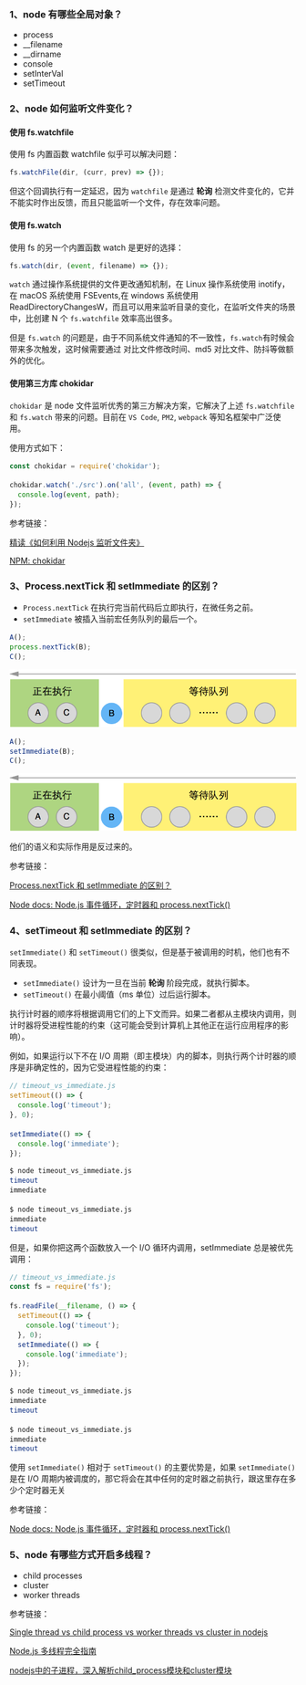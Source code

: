 ### 1、node 有哪些全局对象？

- process
- __filename
- __dirname
- console
- setInterVal
- setTimeout

### 2、node 如何监听文件变化？

#### 使用 fs.watchfile

使用 fs 内置函数 watchfile 似乎可以解决问题：

```js
fs.watchFile(dir, (curr, prev) => {});
```

但这个回调执行有一定延迟，因为 `watchfile` 是通过 **轮询** 检测文件变化的，它并不能实时作出反馈，而且只能监听一个文件，存在效率问题。

#### 使用 fs.watch

使用 fs 的另一个内置函数 watch 是更好的选择：

```js
fs.watch(dir, (event, filename) => {});
```

`watch` 通过操作系统提供的文件更改通知机制，在 Linux 操作系统使用 inotify，在 macOS 系统使用 FSEvents,在 windows 系统使用 ReadDirectoryChangesW，而且可以用来监听目录的变化，在监听文件夹的场景中，比创建 N 个 `fs.watchfile` 效率高出很多。

但是 `fs.watch` 的问题是，由于不同系统文件通知的不一致性，`fs.watch`有时候会带来多次触发，这时候需要通过 对比文件修改时间、md5 对比文件、防抖等做额外的优化。

#### 使用第三方库 chokidar

`chokidar` 是 node 文件监听优秀的第三方解决方案，它解决了上述 `fs.watchfile` 和 `fs.watch` 带来的问题。目前在 `VS Code`, `PM2`, `webpack` 等知名框架中广泛使用。

使用方式如下：

```js
const chokidar = require('chokidar');

chokidar.watch('./src').on('all', (event, path) => {
  console.log(event, path);
});
```

参考链接：

[精读《如何利用 Nodejs 监听文件夹》](https://segmentfault.com/a/1190000015159683)

[NPM: chokidar](https://www.npmjs.com/package/chokidar)

### 3、Process.nextTick 和 setImmediate 的区别？

- `Process.nextTick` 在执行完当前代码后立即执行，在微任务之前。
- `setImmediate` 被插入当前宏任务队列的最后一个。

```js
A();
process.nextTick(B);
C();
```

![](./images/01.png)

```js
A();
setImmediate(B);
C();
```

![](./images/01.png)

他们的语义和实际作用是反过来的。

参考链接：

[Process.nextTick 和 setImmediate 的区别？](https://www.zhihu.com/question/23028843)

[Node docs: Node.js 事件循环，定时器和 process.nextTick()](https://nodejs.org/zh-cn/docs/guides/event-loop-timers-and-nexttick/#process-nexttick-setimmediate)

### 4、setTimeout 和 setImmediate 的区别？

`setImmediate()` 和 `setTimeout()` 很类似，但是基于被调用的时机，他们也有不同表现。

- `setImmediate()` 设计为一旦在当前 **轮询** 阶段完成，就执行脚本。
- `setTimeout()` 在最小阈值（ms 单位）过后运行脚本。

执行计时器的顺序将根据调用它们的上下文而异。如果二者都从主模块内调用，则计时器将受进程性能的约束（这可能会受到计算机上其他正在运行应用程序的影响）。

例如，如果运行以下不在 I/O 周期（即主模块）内的脚本，则执行两个计时器的顺序是非确定性的，因为它受进程性能的约束：

```js
// timeout_vs_immediate.js
setTimeout(() => {
  console.log('timeout');
}, 0);

setImmediate(() => {
  console.log('immediate');
});
```

```bash
$ node timeout_vs_immediate.js
timeout
immediate

$ node timeout_vs_immediate.js
immediate
timeout
```

但是，如果你把这两个函数放入一个 I/O 循环内调用，setImmediate 总是被优先调用：

```js
// timeout_vs_immediate.js
const fs = require('fs');

fs.readFile(__filename, () => {
  setTimeout(() => {
    console.log('timeout');
  }, 0);
  setImmediate(() => {
    console.log('immediate');
  });
});
```

```bash
$ node timeout_vs_immediate.js
immediate
timeout

$ node timeout_vs_immediate.js
immediate
timeout
```

使用 `setImmediate()` 相对于 `setTimeout()` 的主要优势是，如果 `setImmediate()` 是在 I/O 周期内被调度的，那它将会在其中任何的定时器之前执行，跟这里存在多少个定时器无关

参考链接：

[Node docs: Node.js 事件循环，定时器和 process.nextTick()](https://nodejs.org/zh-cn/docs/guides/event-loop-timers-and-nexttick/#process-nexttick-setimmediate)

### 5、node 有哪些方式开启多线程？

- child processes
- cluster
- worker threads

参考链接：

[Single thread vs child process vs worker threads vs cluster in nodejs](https://alvinlal.netlify.app/blog/single-thread-vs-child-process-vs-worker-threads-vs-cluster-in-nodejs)

[Node.js 多线程完全指南](https://segmentfault.com/a/1190000018660861)

[nodejs中的子进程，深入解析child_process模块和cluster模块](https://segmentfault.com/a/1190000016169207)

